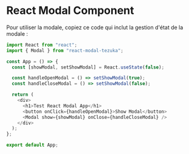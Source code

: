 # React Modal Component

Pour utiliser la modale, copiez ce code qui inclut la gestion d'état de la modale :

```javascript
import React from "react";
import { Modal } from "react-modal-tezuka";

const App = () => {
  const [showModal, setShowModal] = React.useState(false);

  const handleOpenModal = () => setShowModal(true);
  const handleCloseModal = () => setShowModal(false);

  return (
    <div>
      <h1>Test React Modal App</h1>
      <button onClick={handleOpenModal}>Show Modal</button>
      <Modal show={showModal} onClose={handleCloseModal} />
    </div>
  );
};

export default App;
```
